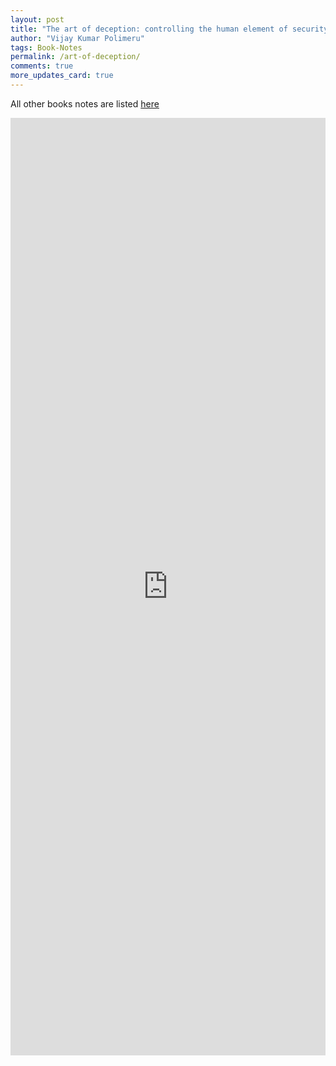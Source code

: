 ```yaml
---
layout: post
title: "The art of deception: controlling the human element of security"
author: "Vijay Kumar Polimeru"
tags: Book-Notes
permalink: /art-of-deception/
comments: true
more_updates_card: true
---
```



All other books notes are listed [here](/all-book-notes-google-play/)

<iframe src="https://docs.google.com/document/d/e/2PACX-1vQPRmyAWlMCTDpKnKCA6hZWoWxLJVXwIeqtmZHAcXSXNA1Sbd9FidZdcx6zHcL2cj9iJnG6EHWwJVQ7/pub?embedded=true"  frameborder="0" width="100%" height="1500" ></iframe>
